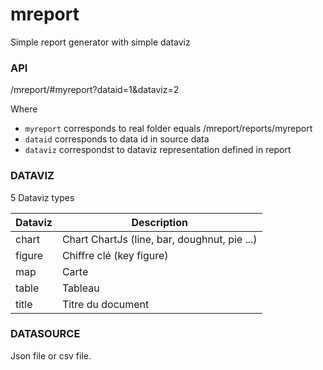 # mreport
Simple report generator with simple dataviz


### API

/mreport/#myreport?dataid=1&dataviz=2

Where 
* `myreport` corresponds to real folder equals /mreport/reports/myreport
* `dataid` corresponds to data id in source data
* `dataviz` correspondst to dataviz representation defined in report

### DATAVIZ

5 Dataviz types

Dataviz | Description
--------|------------
chart | Chart ChartJs (line, bar, doughnut, pie ...)
figure | Chiffre clé (key figure)
map | Carte
table | Tableau
title | Titre du document

### DATASOURCE

Json file or csv file.
